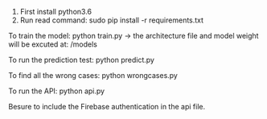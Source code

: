 1. First install python3.6
2. Run read command: sudo pip install -r requirements.txt

To train the model: 
python train.py
-> the architecture file and model weight will be excuted at: /models

To run the prediction test: 
python predict.py

To find all the wrong cases:
python wrongcases.py

To run the API:
python api.py

Besure to include the Firebase authentication in the api file. 

